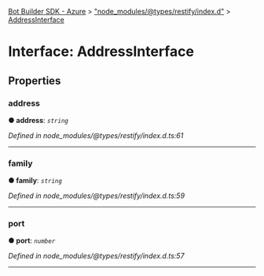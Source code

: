 [Bot Builder SDK - Azure](../README.md) > ["node_modules/@types/restify/index.d"](../modules/_node_modules__types_restify_index_d_.md) > [AddressInterface](../interfaces/_node_modules__types_restify_index_d_.addressinterface.md)



# Interface: AddressInterface


## Properties
<a id="address"></a>

###  address

**●  address**:  *`string`* 

*Defined in node_modules/@types/restify/index.d.ts:61*





___

<a id="family"></a>

###  family

**●  family**:  *`string`* 

*Defined in node_modules/@types/restify/index.d.ts:59*





___

<a id="port"></a>

###  port

**●  port**:  *`number`* 

*Defined in node_modules/@types/restify/index.d.ts:57*





___


